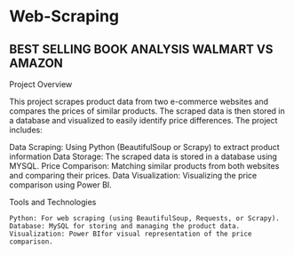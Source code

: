 # Web-Scraping


## BEST SELLING BOOK ANALYSIS WALMART VS AMAZON
Project Overview

This project scrapes product data from two e-commerce websites and compares the prices of similar products. The scraped data is then stored in a database and visualized to easily identify price differences. The project includes:

  Data Scraping: Using Python (BeautifulSoup or Scrapy) to extract product information
  Data Storage: The scraped data is stored in a database using MYSQL.
  Price Comparison: Matching similar products from both websites and comparing their prices.
  Data Visualization: Visualizing the price comparison using Power BI.
    
Tools and Technologies

    Python: For web scraping (using BeautifulSoup, Requests, or Scrapy).
    Database: MySQL for storing and managing the product data.
    Visualization: Power BIfor visual representation of the price comparison.
